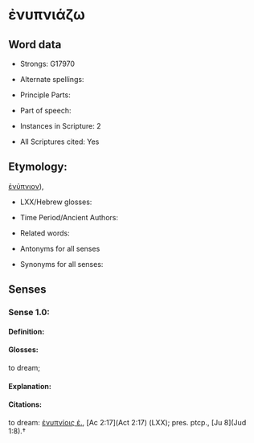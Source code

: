 # ἐνυπνιάζω

<!-- Status: S2=NeedsEdits -->
<!-- Lexica used for edits:   -->

## Word data

* Strongs: G17970

* Alternate spellings:



* Principle Parts: 


* Part of speech: 


* Instances in Scripture: 2

* All Scriptures cited: Yes

## Etymology: 

[ἐνύπνιον]()), 

* LXX/Hebrew glosses: 


* Time Period/Ancient Authors: 


* Related words: 

* Antonyms for all senses

* Synonyms for all senses: 


## Senses 


### Sense  1.0: 

#### Definition: 

#### Glosses: 

to dream; 

#### Explanation: 


#### Citations: 

to dream: [ἐνυπνίοις ἐ.](), [Ac 2:17](Act 2:17) (LXX); pres. ptcp., [Ju 8](Jud 1:8).†

